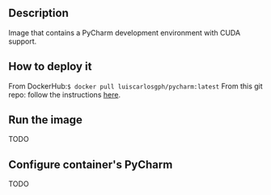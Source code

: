 Description
-----------

Image that contains a PyCharm development environment with CUDA support.

How to deploy it
----------------

From DockerHub:`$ docker pull luiscarlosgph/pycharm:latest`
From this git repo: follow the instructions [here](https://github.com/luiscarlosgph/docker-templates#how-to-use-any-of-the-templates).

Run the image
-------------

TODO

Configure container's PyCharm
-----------------------------

TODO
